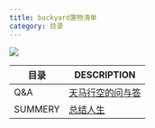 ```yaml
---
title: backyard置物清单
category: 目录
---
```

![](https://img.imgdb.cn/item/602b6b593ffa7d37b3ba9f17.jpg)


| 目录 | DESCRIPTION |
| ------ | ------ |
| Q&A | [天马行空的问与答](https://piednes.github.io/2020/12/31/Q-&-A/) |
| SUMMERY | [总结人生]() |
